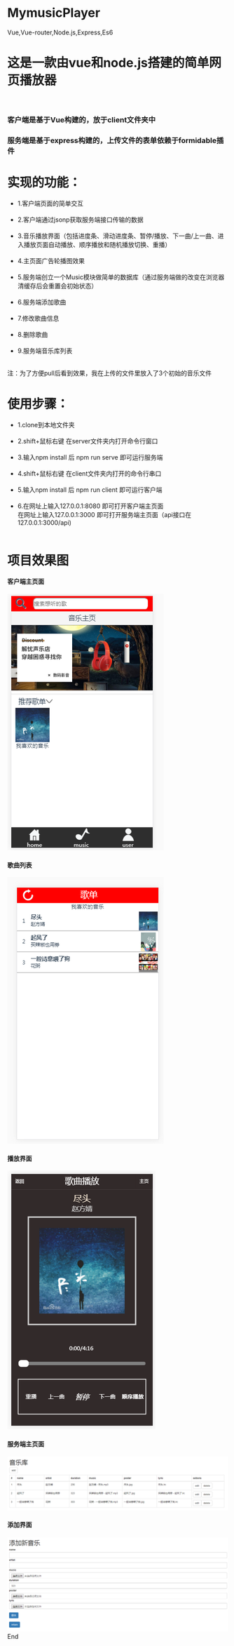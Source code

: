 # MymusicPlayer
Vue,Vue-router,Node.js,Express,Es6
<h1>这是一款由vue和node.js搭建的简单网页播放器</h1>
<br>
<h3>客户端是基于Vue构建的，放于client文件夹中</h3>
<h3>服务端是基于express构建的，上传文件的表单依赖于formidable插件</h3>
<h1>实现的功能：</h1>
<ul>
    <li>    1.客户端页面的简单交互</li><br>
    <li>    2.客户端通过jsonp获取服务端接口传输的数据</li><br>
    <li>    3.音乐播放界面（包括进度条、滑动进度条、暂停/播放、下一曲/上一曲、进入播放页面自动播放、顺序播放和随机播放切换、重播）</li><br>
    <li>    4.主页面广告轮播图效果</li><br>
    <li>    5.服务端创立一个Music模块做简单的数据库（通过服务端做的改变在浏览器清缓存后会重置会初始状态）</li><br>
    <li>    6.服务端添加歌曲</li><br>
    <li>    7.修改歌曲信息</li><br>
    <li>    8.删除歌曲</li><br>
    <li>    9.服务端音乐库列表</li><br>
</ul>
注：为了方便pull后看到效果，我在上传的文件里放入了3个初始的音乐文件
<h1>使用步骤：</h1>
<ul>
<li>1.clone到本地文件夹</li><br>
<li>2.shift+鼠标右键 在server文件夹内打开命令行窗口</li><br>
<li>3.输入npm install 后 npm run serve 即可运行服务端</li><br>
<li>4.shift+鼠标右键 在client文件夹内打开的命令行串口</li><br>
<li>5.输入npm install 后 npm run client 即可运行客户端</li><br>
<li>6.在网址上输入127.0.0.1:8080 即可打开客户端主页面<br>
    在网址上输入127.0.0.1:3000 即可打开服务端主页面（api接口在 127.0.0.1:3000/api)</li><br>
</ul>
<h1>项目效果图</h1>
<h4>客户端主页面</h4>
<img src="./server/public/images/主页面.png" alt="photo">
<h4>歌曲列表</h4>
<img src="./server/public/images/歌曲列表.png" alt="photo">
<h4>播放界面</h4>
<img src="./server/public/images/播放界面.png" alt="photo">
<h4>服务端主页面</h4>
<img src="./server/public/images/服务端主页面.png" alt="photo">
<h4>添加界面</h4>
<img src="./server/public/images/添加界面.png" alt="photo">
End
